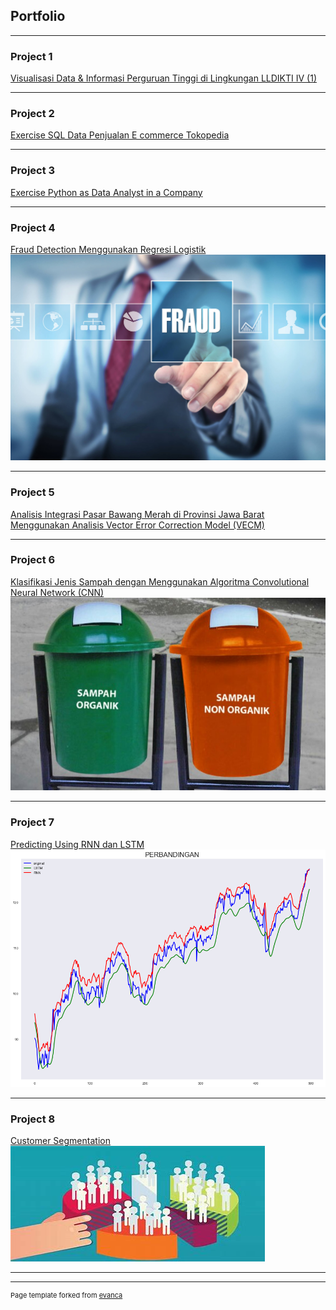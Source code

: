 ## Portfolio

---

### Project 1 

[Visualisasi Data & Informasi Perguruan Tinggi di Lingkungan LLDIKTI IV (1)](https://github.com/rinaraihanazakiya/rinaraihanazakiya.github.io/blob/a6b5afed646f8803af1bc44fdc9c156e2d18e826/Visualisasi%20Data%20%26%20Informasi%20Perguruan%20Tinggi%20di%20Lingkungan%20LLDIKTI%20IV%20(1).pdf)

---

### Project 2

[Exercise SQL Data Penjualan E commerce Tokopedia](https://github.com/rinaraihanazakiya/rinaraihanazakiya.github.io/blob/daa01806b31bcd320a30794311af253363cb4772/Exercise%20SQL%20Data%20Penjualan%20E-commerce%20Tokopedia.pdf)

---

### Project 3

[Exercise Python as Data Analyst in a Company](https://github.com/rinaraihanazakiya/rinaraihanazakiya.github.io/blob/d8e2517004f867695eb42124f185d49a69a949e6/Exercise%20Python%20as%20a%20Data%20Analyst%20in%20a%20Company.pdf)

---

### Project 4

[Fraud Detection Menggunakan Regresi Logistik](https://github.com/rinaraihanazakiya/rinaraihanazakiya.github.io/blob/main/Fraud%20Detection.ipynb)
<img src="images/fraud-detection.jpeg?raw=true"/>

---

### Project 5

[Analisis Integrasi Pasar Bawang Merah di Provinsi Jawa Barat Menggunakan Analisis Vector Error Correction Model (VECM)](https://github.com/rinaraihanazakiya/rinaraihanazakiya.github.io/blob/main/Analisis%20Integrasi%20Pasar%20Bawang%20Merah%20di%20Provinsi%20Jawa%20Barat.pdf)

---

### Project 6

[Klasifikasi Jenis Sampah dengan Menggunakan Algoritma Convolutional Neural Network (CNN)](https://github.com/rinaraihanazakiya/rinaraihanazakiya.github.io/blob/main/Klasifikasi_Jenis_Sampah_dengan_Menggunakan_Algoritma_Convolutional_Neural_Network_(CNN).ipynb)
<img src="images/sampah.jfif?raw=true"/>

---

### Project 7

[Predicting Using RNN dan LSTM](https://github.com/rinaraihanazakiya/rinaraihanazakiya.github.io/blob/main/Predicting%20using%20RNN%20dan%20LSTM.ipynb)
<img src="images/RNN dan LSTM.png?raw=true"/>

---
### Project 8

[Customer Segmentation](https://github.com/rinaraihanazakiya/rinaraihanazakiya.github.io/blob/main/Customer%20Segmentation.ipynb)
<img src="images/download.jfif?raw=true"/>

---

---
<p style="font-size:11px">Page template forked from <a href="https://github.com/evanca/quick-portfolio">evanca</a></p>
<!-- Remove above link if you don't want to attibute -->
